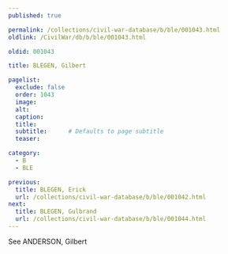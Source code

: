 ```yaml
---
published: true

permalink: /collections/civil-war-database/b/ble/001043.html
oldlink: /CivilWar/db/b/ble/001043.html

oldid: 001043

title: BLEGEN, Gilbert

pagelist:
  exclude: false
  order: 1043
  image: 
  alt:
  caption:
  title:
  subtitle:      # Defaults to page subtitle
  teaser:

category: 
  - B 
  - BLE

previous:
  title: BLEGEN, Erick
  url: /collections/civil-war-database/b/ble/001042.html  
next:
  title: BLEGEN, Gulbrand
  url: /collections/civil-war-database/b/ble/001044.html   
---
```

See ANDERSON, Gilbert